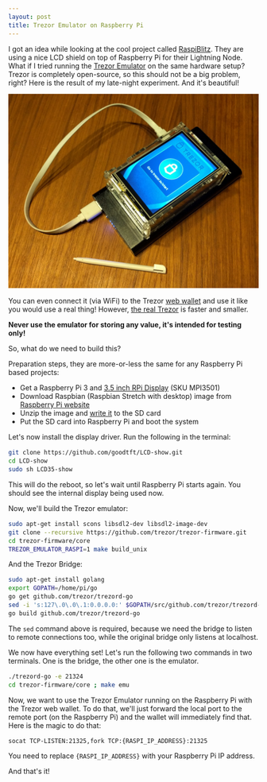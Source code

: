 ```yaml
---
layout: post
title: Trezor Emulator on Raspberry Pi
---
```


I got an idea while looking at the cool project called [RaspiBlitz](https://github.com/rootzoll/raspiblitz). They are using a nice LCD shield on top of Raspberry Pi for their Lightning Node. What if I tried running the [Trezor Emulator](https://github.com/trezor/trezor-firmware) on the same hardware setup? Trezor is completely open-source, so this should not be a big problem, right? Here is the result of my late-night experiment. And it's beautiful!

![trezor_raspi](/assets/trezor_raspi.jpg)

You can even connect it (via WiFi) to the Trezor [web wallet](https://wallet.trezor.io) and use it like you would use a real thing! However, [the real Trezor](http://shop.trezor.io/) is faster and smaller.

**Never use the emulator for storing any value, it's intended for testing only!**

So, what do we need to build this?

Preparation steps, they are more-or-less the same for any Raspberry Pi based projects:

* Get a Raspberry Pi 3 and [3.5 inch RPi Display](http://www.lcdwiki.com/3.5inch_RPi_Display) (SKU MPI3501)
* Download Raspbian (Raspbian Stretch with desktop) image from [Raspberry Pi website](https://www.raspberrypi.org/downloads/raspbian/)
* Unzip the image and [write it](https://www.raspberrypi.org/documentation/installation/installing-images/README.md) to the SD card
* Put the SD card into Raspberry Pi and boot the system

Let's now install the display driver. Run the following in the terminal:

``` bash
git clone https://github.com/goodtft/LCD-show.git
cd LCD-show
sudo sh LCD35-show
```

This will do the reboot, so let's wait until Raspberry Pi starts again. You should see the internal display being used now.

Now, we'll build the Trezor emulator:

``` bash
sudo apt-get install scons libsdl2-dev libsdl2-image-dev
git clone --recursive https://github.com/trezor/trezor-firmware.git
cd trezor-firmware/core
TREZOR_EMULATOR_RASPI=1 make build_unix
```

And the Trezor Bridge:

``` bash
sudo apt-get install golang
export GOPATH=/home/pi/go
go get github.com/trezor/trezord-go
sed -i 's:127\.0\.0\.1:0.0.0.0:' $GOPATH/src/github.com/trezor/trezord-go/server/http.go
go build github.com/trezor/trezord-go
```

The `sed` command above is required, because we need the bridge to listen to remote connections too, while the original bridge only listens at localhost.

We now have everything set! Let's run the following two commands in two terminals. One is the bridge, the other one is the emulator.

``` bash
./trezord-go -e 21324
cd trezor-firmware/core ; make emu
```

Now, we want to use the Trezor Emulator running on the Raspberry Pi with the Trezor web wallet. To do that, we'll just forward the local port to the remote port (on the Raspberry Pi) and the wallet will immediately find that. Here is the magic to do that:

``` bash
socat TCP-LISTEN:21325,fork TCP:{RASPI_IP_ADDRESS}:21325
```

You need to replace `{RASPI_IP_ADDRESS}` with your Raspberry Pi IP address.

And that's it!
